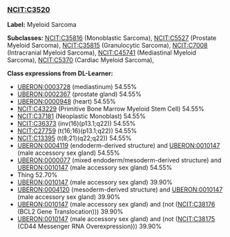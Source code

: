 
### [NCIT:C3520](http://purl.obolibrary.org/obo/NCIT_C3520)
**Label:** Myeloid Sarcoma

**Subclasses:** [NCIT:C35816](http://purl.obolibrary.org/obo/NCIT_C35816) (Monoblastic Sarcoma), [NCIT:C5527](http://purl.obolibrary.org/obo/NCIT_C5527) (Prostate Myeloid Sarcoma), [NCIT:C35815](http://purl.obolibrary.org/obo/NCIT_C35815) (Granulocytic Sarcoma), [NCIT:C7008](http://purl.obolibrary.org/obo/NCIT_C7008) (Intracranial Myeloid Sarcoma), [NCIT:C45741](http://purl.obolibrary.org/obo/NCIT_C45741) (Mediastinal Myeloid Sarcoma), [NCIT:C5370](http://purl.obolibrary.org/obo/NCIT_C5370) (Cardiac Myeloid Sarcoma), 

**Class expressions from DL-Learner:**

- [UBERON:0003728](http://purl.obolibrary.org/obo/UBERON_0003728) (mediastinum) 54.55%
- [UBERON:0002367](http://purl.obolibrary.org/obo/UBERON_0002367) (prostate gland) 54.55%
- [UBERON:0000948](http://purl.obolibrary.org/obo/UBERON_0000948) (heart) 54.55%
- [NCIT:C43229](http://purl.obolibrary.org/obo/NCIT_C43229) (Primitive Bone Marrow Myeloid Stem Cell) 54.55%
- [NCIT:C37181](http://purl.obolibrary.org/obo/NCIT_C37181) (Neoplastic Monoblast) 54.55%
- [NCIT:C36373](http://purl.obolibrary.org/obo/NCIT_C36373) (inv(16)(p13.1;q22)) 54.55%
- [NCIT:C27759](http://purl.obolibrary.org/obo/NCIT_C27759) (t(16;16)(p13.1;q22)) 54.55%
- [NCIT:C13395](http://purl.obolibrary.org/obo/NCIT_C13395) (t(8;21)(q22;q22)) 54.55%
- [UBERON:0004119](http://purl.obolibrary.org/obo/UBERON_0004119) (endoderm-derived structure) and [UBERON:0010147](http://purl.obolibrary.org/obo/UBERON_0010147) (male accessory sex gland) 54.55%
- [UBERON:0000077](http://purl.obolibrary.org/obo/UBERON_0000077) (mixed endoderm/mesoderm-derived structure) and [UBERON:0010147](http://purl.obolibrary.org/obo/UBERON_0010147) (male accessory sex gland) 54.55%
- Thing 52.70%
- [UBERON:0010147](http://purl.obolibrary.org/obo/UBERON_0010147) (male accessory sex gland) 39.90%
- [UBERON:0004120](http://purl.obolibrary.org/obo/UBERON_0004120) (mesoderm-derived structure) and [UBERON:0010147](http://purl.obolibrary.org/obo/UBERON_0010147) (male accessory sex gland) 39.90%
- [UBERON:0010147](http://purl.obolibrary.org/obo/UBERON_0010147) (male accessory sex gland) and (not ([NCIT:C38176](http://purl.obolibrary.org/obo/NCIT_C38176) (BCL2 Gene Translocation))) 39.90%
- [UBERON:0010147](http://purl.obolibrary.org/obo/UBERON_0010147) (male accessory sex gland) and (not ([NCIT:C38175](http://purl.obolibrary.org/obo/NCIT_C38175) (CD44 Messenger RNA Overexpression))) 39.90%


